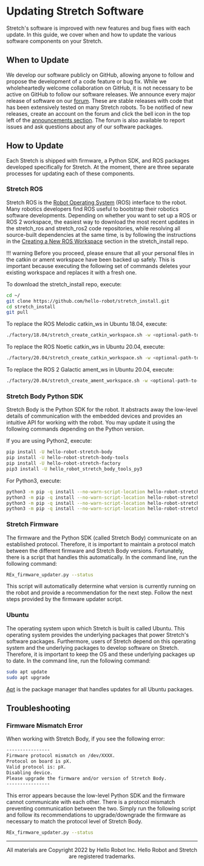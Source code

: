 # Updating Stretch Software

Stretch's software is improved with new features and bug fixes with each update. In this guide, we cover when and how to update the various software components on your Stretch.

## When to Update

We develop our software publicly on GitHub, allowing anyone to follow and propose the development of a code feature or bug fix. While we wholeheartedly welcome collaboration on GitHub, it is not necessary to be active on GitHub to follow our software releases. We announce every major release of software on our [forum](https://forum.hello-robot.com/c/announcements). These are stable releases with code that has been extensively tested on many Stretch robots. To be notified of new releases, create an account on the forum and click the bell icon in the top left of the [announcements section](https://forum.hello-robot.com/c/announcements/6). The forum is also available to report issues and ask questions about any of our software packages.

## How to Update

Each Stretch is shipped with firmware, a Python SDK, and ROS packages developed specifically for Stretch. At the moment, there are three separate processes for updating each of these components.

### Stretch ROS

Stretch ROS is the [Robot Operating System](https://www.ros.org/about-ros/) (ROS) interface to the robot. Many robotics developers find ROS useful to bootstrap their robotics software developments. Depending on whether you want to set up a ROS or ROS 2 workspace, the easiest way to download the most recent updates in the stretch_ros and stretch_ros2 code repositories, while resolving all source-built dependencies at the same time, is by following the instructions in the [Creating a New ROS Workspace](https://github.com/hello-robot/stretch_install/blob/master/docs/ros_workspace.md) section in the stretch_install repo. 

!!! warning
    Before you proceed, please ensure that all your personal files in the catkin or ament workspace have been backed up safely. This is important because executing the following set of commands deletes your existing workspace and replaces it with a fresh one.

To download the stretch_install repo, execute:
```{.bash .shell-prompt}
cd ~/
git clone https://github.com/hello-robot/stretch_install.git
cd stretch_install
git pull
```

To replace the ROS Melodic catkin_ws in Ubuntu 18.04, execute:
```{.bash .shell-prompt}
./factory/18.04/stretch_create_catkin_workspace.sh -w <optional-path-to-ws>
```

To replace the ROS Noetic catkin_ws in Ubuntu 20.04, execute:
```{.bash .shell-prompt}
./factory/20.04/stretch_create_catkin_workspace.sh -w <optional-path-to-ws>
```

To replace the ROS 2 Galactic ament_ws in Ubuntu 20.04, execute:
```{.bash .shell-prompt}
./factory/20.04/stretch_create_ament_workspace.sh -w <optional-path-to-ws>
```

### Stretch Body Python SDK

Stretch Body is the Python SDK for the robot. It abstracts away the low-level details of communication with the embedded devices and provides an intuitive API for working with the robot. You may update it using the following commands depending on the Python version.

If you are using Python2, execute:
```{.bash .shell-prompt}
pip install -U hello-robot-stretch-body
pip install -U hello-robot-stretch-body-tools
pip install -U hello-robot-stretch-factory
pip3 install -U hello_robot_stretch_body_tools_py3
```

For Python3, execute:
```{.bash .shell-prompt}
python3 -m pip -q install --no-warn-script-location hello-robot-stretch-body
python3 -m pip -q install --no-warn-script-location hello-robot-stretch-body-tools
python3 -m pip -q install --no-warn-script-location hello-robot-stretch-factory
python3 -m pip -q install --no-warn-script-location hello-robot-stretch-tool-share
```

### Stretch Firmware

The firmware and the Python SDK (called Stretch Body) communicate on an established protocol. Therefore, it is important to maintain a protocol match between the different firmware and Stretch Body versions. Fortunately, there is a script that handles this automatically. In the command line, run the following command:

```{.bash .shell-prompt}
REx_firmware_updater.py --status
```

This script will automatically determine what version is currently running on the robot and provide a recommendation for the next step. Follow the next steps provided by the firmware updater script.

### Ubuntu

The operating system upon which Stretch is built is called Ubuntu. This operating system provides the underlying packages that power Stretch's software packages. Furthermore, users of Stretch depend on this operating system and the underlying packages to develop software on Stretch. Therefore, it is important to keep the OS and these underlying packages up to date. In the command line, run the following command:

```{.bash .shell-prompt}
sudo apt update
sudo apt upgrade
```

[Apt](https://en.wikipedia.org/wiki/APT_(software)) is the package manager that handles updates for all Ubuntu packages.

## Troubleshooting

### Firmware Mismatch Error

When working with Stretch Body, if you see the following error:

```{.bash .no-copy}
----------------
Firmware protocol mismatch on /dev/XXXX.
Protocol on board is pX.
Valid protocol is: pX.
Disabling device.
Please upgrade the firmware and/or version of Stretch Body.
----------------
```

This error appears because the low-level Python SDK and the firmware cannot communicate with each other. There is a protocol mismatch preventing communication between the two. Simply run the following script and follow its recommendations to upgrade/downgrade the firmware as necessary to match the protocol level of Stretch Body.

```{.bash .shell-prompt}
REx_firmware_updater.py --status
```

------
<div align="center"> All materials are Copyright 2022 by Hello Robot Inc. Hello Robot and Stretch are registered trademarks.</div>
